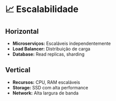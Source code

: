 # 📈 Escalabilidade

## Horizontal
- **Microserviços:** Escaláveis independentemente
- **Load Balancer:** Distribuição de carga
- **Database:** Read replicas, sharding

## Vertical
- **Recursos:** CPU, RAM escaláveis
- **Storage:** SSD com alta performance
- **Network:** Alta largura de banda
